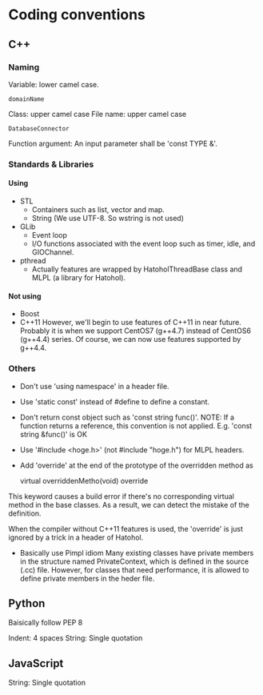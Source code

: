 # Coding conventions

## C++
### Naming
Variable: lower camel case.

	domainName

Class: upper camel case
File name: upper camel case

	DatabaseConnector

Function argument:
An input parameter shall be 'const TYPE &'.

### Standards & Libraries
#### Using
- STL
  * Containers such as list, vector and map.
  * String (We use UTF-8. So wstring is not used)
- GLib
  * Event loop
  * I/O functions associated with the event loop such as timer, idle, and GIOChannel.
- pthread
  * Actually features are wrapped by HatoholThreadBase class and MLPL (a library for Hatohol).

#### Not using
- Boost
- C++11
However, we'll begin to use features of C++11 in near future. Probably it is
when we support CentOS7 (g++4.7) instead of CentOS6 (g++4.4) series.
Of course, we can now use features supported by g++4.4.

### Others
- Don't use 'using namespace' in a header file.
- Use 'static const' instead of #define to define a constant.
- Don't return const object such as 'const string func()'.
NOTE: If a function returns a reference, this convention is not applied.
      E.g. 'const string &func()' is OK

- Use '#include <hoge.h>' (not #include "hoge.h") for MLPL headers.
- Add 'override' at the end of the prototype of the overridden method as

    virtual overriddenMetho(void) override

This keyword causes a build error if there's no corresponding virtual method
in the base classes. As a result, we can detect the mistake of the definition.

When the compiler without C++11 features is used, the 'override' is just ignored
by a trick in a header of Hatohol.

- Basically use Pimpl idiom
Many existing classes have private members in the structure named PrivateContext,
which is defined in the source (.cc) file.
However, for classes that need performance, it is allowed to define private
members in the heder file.

## Python
Baisically follow PEP 8

Indent: 4 spaces
String: Single quotation

## JavaScript

String: Single quotation
